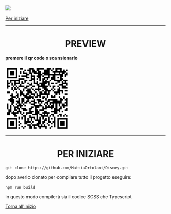 <img src="assets/img/banner-md.png" id="home">

<a href="#inizio">Per iniziare</a>

---

<div align="center">

# PREVIEW
</div>

#### premere il qr code o scansionarlo

<a href="https://mattiaortolani-disney-clone.vercel.app/">
    <img src="assets/img/qr.png" width="200px">
</a>

---

<div align="center" id="inizio">

# PER INIZIARE
</div>

```
git clone https://github.com/MattiaOrtolani/Disney.git
```

dopo averlo clonato per compilare tutto il progetto eseguire:

```
npm run build
```

in questo modo compilerà sia il codice SCSS che Typescript

<a href="#home">Torna all'inizio</a>